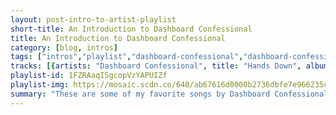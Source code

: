 ```yaml
---
layout: post-intro-to-artist-playlist
short-title: An Introduction to Dashboard Confessional
title: An Introduction to Dashboard Confessional
category: [blog, intros]
tags: ["intros","playlist","dashboard-confessional","dashboard-confessional","dashboard-confessional","dashboard-confessional","dashboard-confessional","dashboard-confessional","dashboard-confessional","dashboard-confessional","dashboard-confessional","dashboard-confessional","dashboard-confessional","dashboard-confessional","dashboard-confessional","dashboard-confessional","dashboard-confessional","dashboard-confessional","dashboard-confessional","dashboard-confessional","dashboard-confessional","dashboard-confessional","dashboard-confessional","dashboard-confessional","dashboard-confessional","dashboard-confessional","dashboard-confessional","dashboard-confessional","dashboard-confessional","dashboard-confessional"]
tracks: [{artists: "Dashboard Confessional", title: "Hands Down", album: "A Mark, A Mission, A Brand, A Scar"},{artists: "Dashboard Confessional", title: "The Good Fight", album: "The Places You Have Come To Fear The Most"},{artists: "Dashboard Confessional", title: "The Motions", album: "Alter The Ending (Deluxe)"},{artists: "Dashboard Confessional", title: "Ghost Of A Good Thing", album: "A Mark, A Mission, A Brand, A Scar"},{artists: "Dashboard Confessional", title: "Saints And Sailors", album: "The Places You Have Come To Fear The Most"},{artists: "Dashboard Confessional", title: "So Beautiful", album: "A Mark, A Mission, A Brand, A Scar"},{artists: "Dashboard Confessional", title: "Standard Lines", album: "The Places You Have Come To Fear The Most"},{artists: "Dashboard Confessional", title: "Even Now", album: "Alter The Ending (Deluxe)"},{artists: "Dashboard Confessional", title: "Vindicated", album: "Dusk And Summer"},{artists: "Dashboard Confessional", title: "Everybody Learns From Disaster", album: "Alter The Ending (Deluxe)"},{artists: "Dashboard Confessional", title: "Remember to Breath", album: "So Impossible EP"},{artists: "Dashboard Confessional", title: "Bend And Not Break", album: "A Mark, A Mission, A Brand, A Scar"},{artists: "Dashboard Confessional", title: "Fever Dreams", album: "The Shade Of Poison Trees"},{artists: "Dashboard Confessional", title: "Get Me Right", album: "Alter The Ending (Deluxe)"},{artists: "Dashboard Confessional", title: "Don't Wait", album: "Dusk And Summer"},{artists: "Dashboard Confessional", title: "The Brilliant Dance", album: "The Places You Have Come To Fear The Most"},{artists: "Dashboard Confessional", title: "Stolen", album: "Dusk And Summer"},{artists: "Dashboard Confessional", title: "Am I Missing", album: "A Mark, A Mission, A Brand, A Scar"},{artists: "Dashboard Confessional", title: "Again I Go Unnoticed", album: "The Swiss Army Romance"},{artists: "Dashboard Confessional", title: "As Lovers Go", album: "A Mark, A Mission, A Brand, A Scar"},{artists: "Dashboard Confessional", title: "The Best Deceptions", album: "The Places You Have Come To Fear The Most"},{artists: "Dashboard Confessional", title: "The Places You Have Come To Fear The Most", album: "The Places You Have Come To Fear The Most"},{artists: "Dashboard Confessional", title: "So Impossible", album: "So Impossible EP"},{artists: "Dashboard Confessional", title: "Age Six Racer", album: "The Swiss Army Romance"},{artists: "Dashboard Confessional", title: "Carve Your Heart Out Yourself", album: "A Mark, A Mission, A Brand, A Scar"},{artists: "Dashboard Confessional", title: "Hands Down", album: "So Impossible EP"},{artists: "Dashboard Confessional", title: "This Ruined Puzzle", album: "The Places You Have Come To Fear The Most"},{artists: "Dashboard Confessional", title: "The Swiss Army Romance", album: "The Swiss Army Romance"}]
playlist-id: 1FZRAaqISgcopVzYAPUIZf
playlist-img: https://mosaic.scdn.co/640/ab67616d0000b2736dbfe7e966235ca0f180ab2bab67616d0000b273d1ac70bdf06763bc8df967e1ab67616d0000b273d7339a49d05b0c4186a724cfab67616d0000b273dfd1134b89b99c40038ca953
summary: "These are some of my favorite songs by Dashboard Confessional"
---
```

